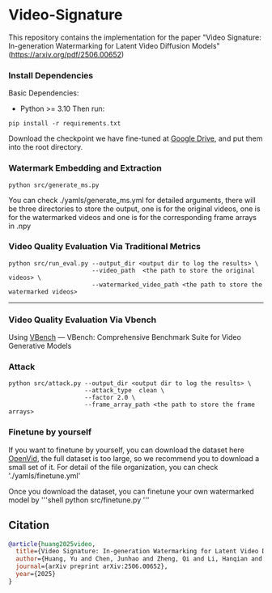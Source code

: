 # Video-Signature
This repository contains the implementation for the paper "Video Signature: In-generation Watermarking for Latent Video Diffusion Models" (https://arxiv.org/pdf/2506.00652)

### Install Dependencies
Basic Dependencies:
* Python >= 3.10
Then run:
```shell
pip install -r requirements.txt
```
Download the checkpoint we have fine-tuned at [Google Drive](https://drive.google.com/file/d/1XFyzeX6T0iHgcxSN_DxvjLFy1EXZye-Q/view?usp=drive_link), and put them into the root directory.

### Watermark Embedding and Extraction
```shell
python src/generate_ms.py 
```
You can check ./yamls/generate_ms.yml for detailed arguments, there will be three directories to store the output, one is for the original videos, one is for the watermarked videos and one is for the corresponding frame arrays in .npy

### Video Quality Evaluation Via Traditional Metrics
```shell
python src/run_eval.py --output_dir <output dir to log the results> \ 
                       --video_path  <the path to store the original videos> \
                       --watermarked_video_path <the path to store the watermarked videos>
```
---

### Video Quality Evaluation Via Vbench

Using [VBench](https://github.com/Vchitect/VBench) — VBench: Comprehensive Benchmark Suite for Video Generative Models

### Attack
```shell
python src/attack.py --output_dir <output dir to log the results> \ 
                     --attack_type  clean \
                     --factor 2.0 \
                     --frame_array_path <the path to store the frame arrays>
```

### Finetune by yourself
If you want to finetune by yourself, you can download the dataset here [OpenVid](https://github.com/NJU-PCALab/OpenVid-1M), the full dataset is too large, so we recommend you to download a small set of it. For detail of the file organization, you can check './yamls/finetune.yml'

Once you download the dataset, you can finetune your own watermarked model by
'''shell
python src/finetune.py
'''

## Citation
```bibtex
@article{huang2025video,
  title={Video Signature: In-generation Watermarking for Latent Video Diffusion Models},
  author={Huang, Yu and Chen, Junhao and Zheng, Qi and Li, Hanqian and Liu, Shuliang and Hu, Xuming},
  journal={arXiv preprint arXiv:2506.00652},
  year={2025}
}
```